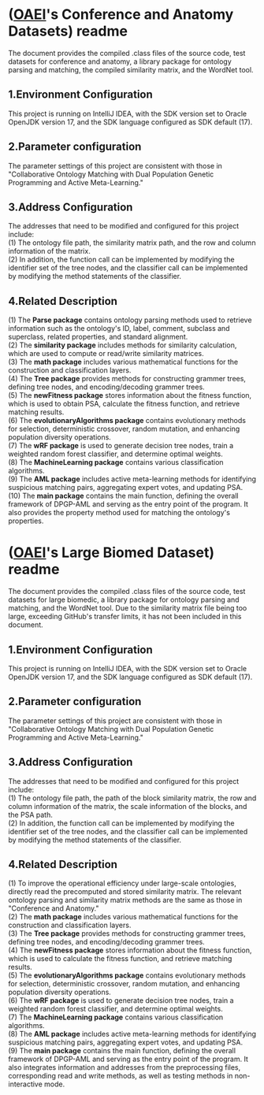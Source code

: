 # ([OAEI](https://oaei.ontologymatching.org/)'s Conference and Anatomy Datasets) readme
The document provides the compiled .class files of the source code, test datasets for conference and anatomy, a library package for ontology parsing and matching, the compiled similarity matrix, and the WordNet tool.
## 1.Environment Configuration
This project is running on IntelliJ IDEA, with the SDK version set to Oracle OpenJDK version 17, and the SDK language configured as SDK default (17).
## 2.Parameter configuration
The parameter settings of this project are consistent with those in "Collaborative Ontology Matching with Dual Population Genetic Programming and Active Meta-Learning."
## 3.Address Configuration
The addresses that need to be modified and configured for this project include:  
(1) The ontology file path, the similarity matrix path, and the row and column information of the matrix.  
(2) In addition, the function call can be implemented by modifying the identifier set of the tree nodes, and the classifier call can be implemented by modifying the method statements of the classifier.
## 4.Related Description
(1) The **Parse package** contains ontology parsing methods used to retrieve information such as the ontology's ID, label, comment, subclass and superclass, related properties, and standard alignment.  
(2) The **similarity package** includes methods for similarity calculation, which are used to compute or read/write similarity matrices.  
(3) The **math package** includes various mathematical functions for the construction and classification layers.  
(4) The **Tree package** provides methods for constructing grammer trees, defining tree nodes, and encoding/decoding grammer trees.  
(5) The **newFitness package** stores information about the fitness function, which is used to obtain PSA, calculate the fitness function, and retrieve matching results.  
(6) The **evolutionaryAlgorithms package** contains evolutionary methods for selection, deterministic crossover, random mutation, and enhancing population diversity operations.  
(7) The **wRF package** is used to generate decision tree nodes, train a weighted random forest classifier, and determine optimal weights.  
(8) The **MachineLearning package** contains various classification algorithms.  
(9) The **AML package** includes active meta-learning methods for identifying suspicious matching pairs, aggregating expert votes, and updating PSA.  
(10) The **main package** contains the main function, defining the overall framework of DPGP-AML and serving as the entry point of the program. It also provides the property method used for matching the ontology's properties. 

# ([OAEI](https://oaei.ontologymatching.org/)'s Large Biomed Dataset) readme  
The document provides the compiled .class files of the source code, test datasets for large biomedic, a library package for ontology parsing and matching, and the WordNet tool. Due to the similarity matrix file being too large, exceeding GitHub's transfer limits, it has not been included in this document.
## 1.Environment Configuration
This project is running on IntelliJ IDEA, with the SDK version set to Oracle OpenJDK version 17, and the SDK language configured as SDK default (17).
## 2.Parameter configuration
The parameter settings of this project are consistent with those in "Collaborative Ontology Matching with Dual Population Genetic Programming and Active Meta-Learning."
## 3.Address Configuration
The addresses that need to be modified and configured for this project include:  
(1) The ontology file path, the path of the block similarity matrix, the row and column information of the matrix, the scale information of the blocks, and the PSA path.  
(2) In addition, the function call can be implemented by modifying the identifier set of the tree nodes, and the classifier call can be implemented by modifying the method statements of the classifier.
## 4.Related Description
(1) To improve the operational efficiency under large-scale ontologies, directly read the precomputed and stored similarity matrix. The relevant ontology parsing and similarity matrix methods are the same as those in "Conference and Anatomy."  
(2) The **math package** includes various mathematical functions for the construction and classification layers.  
(3) The **Tree package** provides methods for constructing grammer trees, defining tree nodes, and encoding/decoding grammer trees.  
(4) The **newFitness package** stores information about the fitness function, which is used to calculate the fitness function, and retrieve matching results.  
(5) The **evolutionaryAlgorithms package** contains evolutionary methods for selection, deterministic crossover, random mutation, and enhancing population diversity operations.  
(6) The **wRF package** is used to generate decision tree nodes, train a weighted random forest classifier, and determine optimal weights.  
(7) The **MachineLearning package** contains various classification algorithms.  
(8) The **AML package** includes active meta-learning methods for identifying suspicious matching pairs, aggregating expert votes, and updating PSA.  
(9) The **main package** contains the main function, defining the overall framework of DPGP-AML and serving as the entry point of the program. It also integrates information and addresses from the preprocessing files, corresponding read and write methods, as well as testing methods in non-interactive mode.

